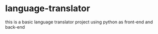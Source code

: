 # language-translator
this is a basic language translator project using python as front-end and back-end 
